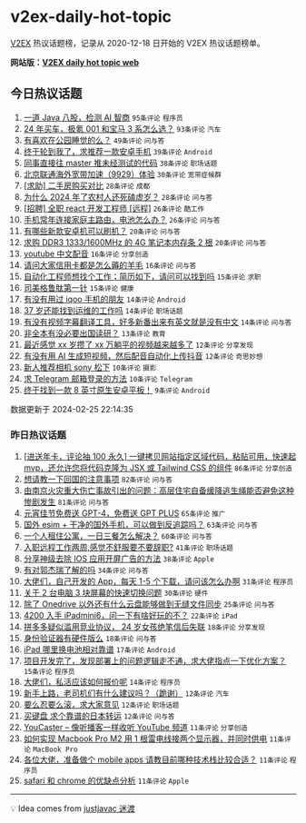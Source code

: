 # v2ex-daily-hot-topic

[V2EX](https://www.v2ex.com/) 热议话题榜，记录从 2020-12-18 日开始的 V2EX 热议话题榜单。

**网站版：[V2EX daily hot topic web](https://boojack.github.io/v2ex-daily-hot-topic-web/)**

## 今日热议话题

<!-- TODAY BEGIN -->

1. [一道 Java 八股，检测 AI 智商](https://www.v2ex.com/t/1018215) `95条评论` `程序员`
1. [24 年买车，极氪 001 和宝马 3 系怎么选？](https://www.v2ex.com/t/1018272) `93条评论` `汽车`
1. [有喜欢在公园睡觉的么？](https://www.v2ex.com/t/1018219) `49条评论` `问与答`
1. [终于轮到我了，求推荐一款安卓手机](https://www.v2ex.com/t/1018302) `39条评论` `Android`
1. [同事直接往 master 推未经测试的代码](https://www.v2ex.com/t/1018230) `38条评论` `职场话题`
1. [北京联通海外宽带加速（9929）体验](https://www.v2ex.com/t/1018226) `30条评论` `宽带症候群`
1. [[求助] 二手房购买对比](https://www.v2ex.com/t/1018251) `28条评论` `成都`
1. [为什么 2024 年了农村人还死磕虚岁？](https://www.v2ex.com/t/1018261) `28条评论` `问与答`
1. [[招聘] 全职 react 开发工程师 [远程]](https://www.v2ex.com/t/1018248) `26条评论` `酷工作`
1. [手机常年连接家庭主路由，电池怎么办？](https://www.v2ex.com/t/1018262) `26条评论` `问与答`
1. [有哪些新款安卓机可以刷机？](https://www.v2ex.com/t/1018308) `20条评论` `问与答`
1. [求购 DDR3 1333/1600MHz 的 4G 笔记本内存条 2 根](https://www.v2ex.com/t/1018213) `20条评论` `问与答`
1. [youtube 中文配音](https://www.v2ex.com/t/1018295) `16条评论` `分享创造`
1. [请问大家信用卡都是怎么薅的羊毛](https://www.v2ex.com/t/1018232) `16条评论` `问与答`
1. [自动化工程师想找个工作；简历如下，请问可以找到吗](https://www.v2ex.com/t/1018278) `15条评论` `求职`
1. [司美格鲁肽第一针](https://www.v2ex.com/t/1018245) `15条评论` `健康`
1. [有没有用过 iqoo 手机的朋友](https://www.v2ex.com/t/1018315) `14条评论` `Android`
1. [37 岁还能找到运维的工作吗](https://www.v2ex.com/t/1018284) `14条评论` `职场话题`
1. [有没有视频字幕翻译工具，好多新番出来有英文就是没有中文](https://www.v2ex.com/t/1018220) `14条评论` `问与答`
1. [非全本有没必要出国读研？](https://www.v2ex.com/t/1018277) `13条评论` `教育`
1. [最近感觉 xx 岁攒了 xx 万躺平的视频越来越多了](https://www.v2ex.com/t/1018306) `12条评论` `分享发现`
1. [有没有用 AI 生成短视频，然后配音自动化上传抖音](https://www.v2ex.com/t/1018268) `12条评论` `奇思妙想`
1. [新人推荐相机 sony 松下](https://www.v2ex.com/t/1018297) `10条评论` `摄影`
1. [求 Telegram 邮箱登录的方法](https://www.v2ex.com/t/1018294) `10条评论` `Telegram`
1. [终于找到一款 8 英寸原生安卓平板！](https://www.v2ex.com/t/1018346) `9条评论` `Android`

数据更新于 2024-02-25 22:14:35

<!-- TODAY END -->

### 昨日热议话题

<!-- YESTERDAY BEGIN -->

1. [[进送年卡，评论抽 100 永久] 一键拷贝网站指定区域代码，粘贴可用，快速起 mvp，还允许您将代码克隆为 JSX 或 Tailwind CSS 的组件](https://www.v2ex.com/t/1018061) `86条评论` `分享创造`
1. [想请教一下回国的注意事项](https://www.v2ex.com/t/1018103) `82条评论` `问与答`
1. [由南京火灾重大伤亡事故引出的问题：高层住宅自备缓降逃生绳能否避免这种惨剧发生](https://www.v2ex.com/t/1018071) `81条评论` `问与答`
1. [元宵佳节免费送 GPT-4，免费送 GPT PLUS](https://www.v2ex.com/t/1018080) `65条评论` `推广`
1. [国外 esim + 干净的国外手机，可以做到反追踪吗？](https://www.v2ex.com/t/1018068) `63条评论` `问与答`
1. [一个人租住公寓，一日三餐怎么解决？](https://www.v2ex.com/t/1018051) `60条评论` `问与答`
1. [入职远程工作两周,感觉不舒服要不要辞职?](https://www.v2ex.com/t/1018062) `41条评论` `职场话题`
1. [分享神级去除 IOS 应用开屏广告的方法](https://www.v2ex.com/t/1018073) `38条评论` `Apple`
1. [有对郭杰瑞了解的吗](https://www.v2ex.com/t/1018154) `34条评论` `问与答`
1. [大佬们，自己开发的 App，每天 1-5 个下载，请问该怎么办啊](https://www.v2ex.com/t/1018101) `31条评论` `程序员`
1. [关于 2 台电脑 3 块屏幕的快速切换问题](https://www.v2ex.com/t/1018093) `30条评论` `硬件`
1. [除了 Onedrive 以外还有什么云盘能够做到无缝文件同步](https://www.v2ex.com/t/1018158) `25条评论` `问与答`
1. [4200 入手 iPadmini6，问一下有啥好玩的不？](https://www.v2ex.com/t/1018152) `22条评论` `iPad`
1. [拼多多疑似滥用竞业协议， 24 岁女孩绝笔信后失联](https://www.v2ex.com/t/1018187) `18条评论` `分享发现`
1. [身份验证器有硬件版么](https://www.v2ex.com/t/1018053) `18条评论` `问与答`
1. [iPad 哪里换电池相对靠谱](https://www.v2ex.com/t/1018104) `17条评论` `Android`
1. [项目开发完了，发现部署上的问题逻辑走不通，求大佬指点一下优化方案？](https://www.v2ex.com/t/1018119) `15条评论` `程序员`
1. [大佬们，私活应该如何报价呢](https://www.v2ex.com/t/1018060) `14条评论` `程序员`
1. [新手上路，老司机们有什么建议吗？（跪谢）](https://www.v2ex.com/t/1018177) `12条评论` `汽车`
1. [要么忍要么滚，求大家意见](https://www.v2ex.com/t/1018146) `12条评论` `职场话题`
1. [买键盘 求个靠谱的日本转运](https://www.v2ex.com/t/1018064) `12条评论` `问与答`
1. [YouCaster – 像听播客一样收听 YouTube 频道](https://www.v2ex.com/t/1018175) `11条评论` `分享创造`
1. [如何实现 Macbook Pro M2 用 1 根雷电线接两个显示器，并同时供电](https://www.v2ex.com/t/1018099) `11条评论` `MacBook Pro`
1. [各位大佬，准备做个 mobile apps 请教目前哪种技术栈比较合适？](https://www.v2ex.com/t/1018066) `11条评论` `程序员`
1. [safari 和 chrome 的优缺点分析](https://www.v2ex.com/t/1018063) `11条评论` `Apple`

<!-- YESTERDAY END -->

---

💡 Idea comes from [justjavac 迷渡](https://github.com/justjavac/)
